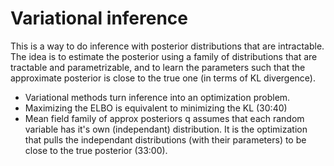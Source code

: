 # Variational inference

This is a way to do inference with posterior distributions that are intractable. The idea is to estimate the posterior using a family of distributions that are tractable and parametrizable, and to learn the parameters such that the approximate posterior is close to the true one (in terms of KL divergence).


* Variational methods turn inference into an optimization problem.
* Maximizing the ELBO is equivalent to minimizing the KL (30:40)
* Mean field family of approx posteriors q assumes that each random variable has it's own (independant) distribution. It is the optimization that pulls the independant distributions (with their parameters) to be close to the true posterior (33:00).
